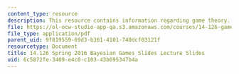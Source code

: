 ```yaml
---
content_type: resource
description: This resource contains information regarding game theory.
file: https://ol-ocw-studio-app-qa.s3.amazonaws.com/courses/14-126-game-theory-spring-2016/6c5872fe3409e4c0c10343b695347b4a_MIT14_126S16_bayesian.pdf
file_type: application/pdf
parent_uid: 9f819559-69d3-b361-4101-740dcf03121f
resourcetype: Document
title: 14.126 Spring 2016 Bayesian Games Slides Lecture Slides
uid: 6c5872fe-3409-e4c0-c103-43b695347b4a
---
```

